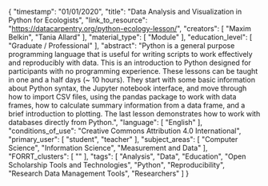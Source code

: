 {
    "timestamp": "01/01/2020",
    "title": "Data Analysis and Visualization in Python for Ecologists",
    "link_to_resource": "https://datacarpentry.org/python-ecology-lesson/",
    "creators": [
        "Maxim Belkin",
        "Tania Allard"
    ],
    "material_type": [
        "Module"
    ],
    "education_level": [
        "Graduate / Professional"
    ],
    "abstract": "Python is a general purpose programming language that is useful for writing scripts to work effectively and reproducibly with data. This is an introduction to Python designed for participants with no programming experience. These lessons can be taught in one and a half days (~ 10 hours). They start with some basic information about Python syntax, the Jupyter notebook interface, and move through how to import CSV files, using the pandas package to work with data frames, how to calculate summary information from a data frame, and a brief introduction to plotting. The last lesson demonstrates how to work with databases directly from Python.",
    "language": [
        "English"
    ],
    "conditions_of_use": "Creative Commons Attribution 4.0 International",
    "primary_user": [
        "student",
        "teacher"
    ],
    "subject_areas": [
        "Computer Science",
        "Information Science",
        "Measurement and Data"
    ],
    "FORRT_clusters": [
        ""
    ],
    "tags": [
        "Analysis",
        "Data",
        "Education",
        "Open Scholarship Tools and Technologies",
        "Python",
        "Reproducibility",
        "Research Data Management Tools",
        "Researchers"
    ]
}